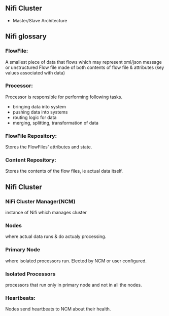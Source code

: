 
## Nifi Cluster

* Master/Slave Architecture

## Nifi glossary

### FlowFile: 
A smallest piece of data that flows which may represent xml/json message or unstructured
Flow file made of both contents of flow file & attributes (key values associated with data)

### Processor: 
Processor is responsible for performing following tasks. 

* bringing data into system
* pushing data into systems
* routing logic for data
* merging, splitting, transformation of data
            
### FlowFile Repository: 
Stores the FlowFiles' attributes and state.

### Content Repository:
Stores the contents of the flow files, ie actual data itself.

## Nifi Cluster

###  NiFi Cluster Manager(NCM)
instance of Nifi which manages cluster

###  Nodes
where actual data runs & do actualy processing.

### Primary Node
where isolated processors run. Elected by NCM or user configured.

### Isolated Processors
processors that run only in primary node and not in all the nodes.

### Heartbeats: 
Nodes send heartbeats to NCM about their health.
